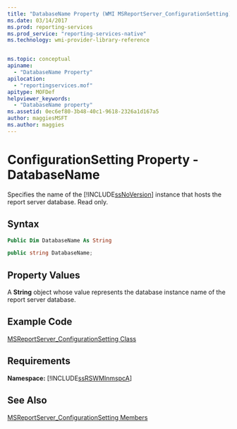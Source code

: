 ```yaml
---
title: "DatabaseName Property (WMI MSReportServer_ConfigurationSetting) | Microsoft Docs"
ms.date: 03/14/2017
ms.prod: reporting-services
ms.prod_service: "reporting-services-native"
ms.technology: wmi-provider-library-reference


ms.topic: conceptual
apiname: 
  - "DatabaseName Property"
apilocation: 
  - "reportingservices.mof"
apitype: MOFDef
helpviewer_keywords: 
  - "DatabaseName property"
ms.assetid: 0ec6ef80-3b48-40c1-9618-2326a1d167a5
author: maggiesMSFT
ms.author: maggies
---
```

# ConfigurationSetting Property - DatabaseName
  Specifies the name of the [!INCLUDE[ssNoVersion](../../includes/ssnoversion-md.md)] instance that hosts the report server database. Read only.  
  
## Syntax  
  
```vb  
Public Dim DatabaseName As String  
```  
  
```csharp  
public string DatabaseName;  
```  
  
## Property Values  
 A **String** object whose value represents the database instance name of the report server database.  
  
## Example Code  
 [MSReportServer_ConfigurationSetting Class](../../reporting-services/wmi-provider-library-reference/msreportserver-configurationsetting-class.md)  
  
## Requirements  
 **Namespace:** [!INCLUDE[ssRSWMInmspcA](../../includes/ssrswminmspca-md.md)]  
  
## See Also  
 [MSReportServer_ConfigurationSetting Members](../../reporting-services/wmi-provider-library-reference/msreportserver-configurationsetting-members.md)  
  
  
